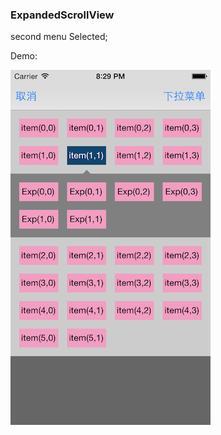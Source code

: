 ### ExpandedScrollView

second menu Selected;

Demo:

![Alt text](https://raw.githubusercontent.com/CyonLeu/ExpandedScrollView/master/screenShot.png)


